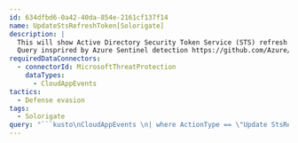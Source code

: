 ```yaml
---
id: 634dfbd6-0a42-40da-854e-2161cf137f14
name: UpdateStsRefreshToken[Solorigate]
description: |
  This will show Active Directory Security Token Service (STS) refresh token modifications by Service Principals and Applications other than DirectorySync. Refresh tokens are used to validate identification and obtain access tokens. This event is most often generated when legitimate administrators troubleshoot frequent Entra ID user sign-ins but may also be generated as a result of malicious token extensions. Confirm that the activity is related to an administrator legitimately modifying STS refresh tokens and check the new token validation time period for high values.
  Query insprired by Azure Sentinel detection https://github.com/Azure/Azure-Sentinel/blob/master/Detections/AuditLogs/StsRefreshTokenModification.yaml
requiredDataConnectors:
  - connectorId: MicrosoftThreatProtection
    dataTypes:
      - CloudAppEvents
tactics:
  - Defense evasion
tags:
  - Solorigate
query: "```kusto\nCloudAppEvents \n| where ActionType == \"Update StsRefreshTokenValidFrom Timestamp.\"\n| where RawEventData !has \"Directorysync\"\n| extend displayName = RawEventData.ModifiedProperties[0].Name  \n| where displayName == \"StsRefreshTokensValidFrom\"\n| extend oldValue = RawEventData.ModifiedProperties[0].OldValue\n| extend newValue = RawEventData.ModifiedProperties[0].NewValue\n| extend oldStsRefreshValidFrom = todatetime(parse_json(tostring(oldValue))[0])\n| extend newStsRefreshValidFrom = todatetime(parse_json(tostring(newValue))[0])\n| extend tokenMinutesAdded = datetime_diff('minute',newStsRefreshValidFrom,oldStsRefreshValidFrom)\n| extend tokenMinutesRemaining = datetime_diff('minute',Timestamp,newStsRefreshValidFrom)\n| extend Role = parse_json(RawEventData.Actor[-1]).ID\n| distinct AccountObjectId, AccountDisplayName, tostring(Role), IPAddress, IsAnonymousProxy, ISP, tokenMinutesAdded, tokenMinutesRemaining\n```"
---
```


